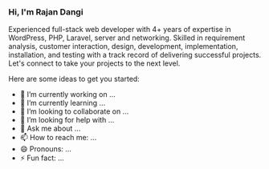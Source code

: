### Hi, I'm Rajan Dangi

Experienced full-stack web developer with 4+ years of expertise in WordPress, PHP, Laravel, server and networking. Skilled in requirement analysis, customer interaction, design, development, implementation, installation, and testing with a track record of delivering successful projects. Let's connect to take your projects to the next level.

Here are some ideas to get you started:

- 🔭 I’m currently working on ...
- 🌱 I’m currently learning ...
- 👯 I’m looking to collaborate on ...
- 🤔 I’m looking for help with ...
- 💬 Ask me about ...
- 📫 How to reach me: ...
- 😄 Pronouns: ...
- ⚡ Fun fact: ...

